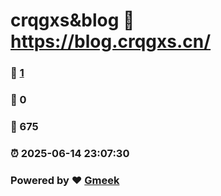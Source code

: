 # crqgxs&blog :link: https://blog.crqgxs.cn/ 
### :page_facing_up: [1](https://blog.crqgxs.cn//tag.html) 
### :speech_balloon: 0 
### :hibiscus: 675 
### :alarm_clock: 2025-06-14 23:07:30 
### Powered by :heart: [Gmeek](https://github.com/Meekdai/Gmeek)
